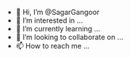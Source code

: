 - 👋 Hi, I’m @SagarGangoor
- 👀 I’m interested in ...
- 🌱 I’m currently learning ...
- 💞️ I’m looking to collaborate on ...
- 📫 How to reach me ...

<!---
SagarGangoor/SagarGangoor is a ✨ special ✨ repository because its `README.md` (this file) appears on your GitHub profile.
You can click the Preview link to take a look at your changes.
--->
